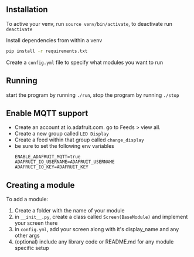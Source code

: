## Installation

To active your venv, run `source venv/bin/activate`, to deactivate run `deactivate`

Install dependencies from within a venv

```bash
pip install -r requirements.txt
```

Create a `config.yml` file to specify what modules you want to run

## Running
start the program by running `./run`, stop the program by running `./stop`

## Enable MQTT support
- Create an account at io.adafruit.com. go to Feeds > view all.
- Create a new group called `LED Display`
- Create a feed within that group called `change_display`
- be sure to set the following env variables
  ```
  ENABLE_ADAFRUIT_MQTT=true
  ADAFRUIT_IO_USERNAME=ADAFRUIT_USERNAME
  ADAFRUIT_IO_KEY=ADAFRUIT_KEY
  ```


## Creating a module
To add a module:

1. Create a folder with the name of your module
1. in `__init__.py`, create a class called `Screen(BaseModule)` and implement your screen there
1. in `config.yml`, add your screen along with it's display_name and any other args
1. (optional) include any library code or README.md for any module specific setup

